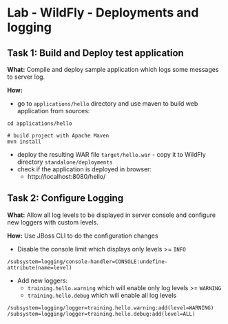 # Lab - WildFly - Deployments and logging

## Task 1: Build and Deploy test application

**What:** Compile and deploy sample application which logs some messages to server log.

**How:**
* go to `applications/hello` directory and use maven to build web application from sources:
```
cd applications/hello

# build project with Apache Maven
mvn install
```

* deploy the resulting WAR file `target/hello.war` - copy it to WildFly directory `standalone/deployments`
* check if the application is deployed in browser:
  * http://localhost:8080/hello/

## Task 2: Configure Logging

**What:** Allow all log levels to be displayed in server console and configure new loggers with custom levels.

**How:**
Use JBoss CLI to do the configuration changes

* Disable the console limit which displays only levels >= `INFO`
```
/subsystem=logging/console-handler=CONSOLE:undefine-attribute(name=level)
```

* Add new loggers:
  * `training.hello.warning` which will enable only log levels >= `WARNING`
  * `training.hello.debug` which will enable all log levels
```
/subsystem=logging/logger=training.hello.warning:add(level=WARNING)
/subsystem=logging/logger=training.hello.debug:add(level=ALL)
```
